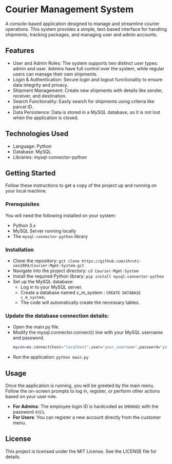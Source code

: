 # Courier Management System
A console-based application designed to manage and streamline courier operations. This system provides a simple, text-based interface for handling shipments, tracking packages, and managing user and admin accounts.

## Features
- User and Admin Roles: The system supports two distinct user types: admin and user. Admins have full control over the system, while regular users can manage their own shipments.
- Login & Authentication: Secure login and logout functionality to ensure data integrity and privacy.
- Shipment Management: Create new shipments with details like sender, receiver, and destination.
- Search Functionality: Easily search for shipments using criteria like parcel ID.
- Data Persistence: Data is stored in a MySQL database, so it is not lost when the application is closed.

## Technologies Used
- Language: Python
- Database: MySQL
- Libraries: mysql-connector-python

## Getting Started
Follow these instructions to get a copy of the project up and running on your local machine.
### Prerequisites
You will need the following installed on your system:
  - Python 3.x
  - MySQL Server running locally
  - The `mysql-connector-python` library

### Installation
- Clone the repository: `git clone https://github.com/shruti-sen2004/Courier-Mgmt-System.git`
- Navigate into the project directory: `cd Courier-Mgmt-System`
- Install the required Python library: `pip install mysql-connector-python`
- Set up the MySQL database:
  - Log in to your MySQL server.
  - Create a database named c_m_system : `CREATE DATABASE c_m_system;`
  - The code will automatically create the necessary tables.

### Update the database connection details:
- Open the main.py file.
- Modify the mysql.connector.connect() line with your MySQL username and password.
  ```bash
  mycon=ms.connect(host="localhost",user="your_username",password="your_password",database="c_m_system")
  ```
- Run the application: `python main.py`

## Usage
Once the application is running, you will be greeted by the main menu. Follow the on-screen prompts to log in, register, or perform other actions based on your user role.

- **For Admins**: The employee login ID is hardcoded as `EMD0002` with the password `4321`.
- **For Users**: You can register a new account directly from the customer menu.

## License
This project is licensed under the MIT License. See the LICENSE file for details.
